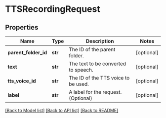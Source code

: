 # TTSRecordingRequest

## Properties
Name | Type | Description | Notes
------------ | ------------- | ------------- | -------------
**parent_folder_id** | **str** | The ID of the parent folder. | [optional] 
**text** | **str** | The text to be converted to speech. | [optional] 
**tts_voice_id** | **str** | The ID of the TTS voice to be used. | [optional] 
**label** | **str** | A label for the request. (Optional) | [optional] 

[[Back to Model list]](../README.md#documentation-for-models) [[Back to API list]](../README.md#documentation-for-api-endpoints) [[Back to README]](../README.md)

